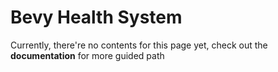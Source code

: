 # Bevy Health System
Currently, there're no contents for this page yet, check out the __documentation__ for more guided path
